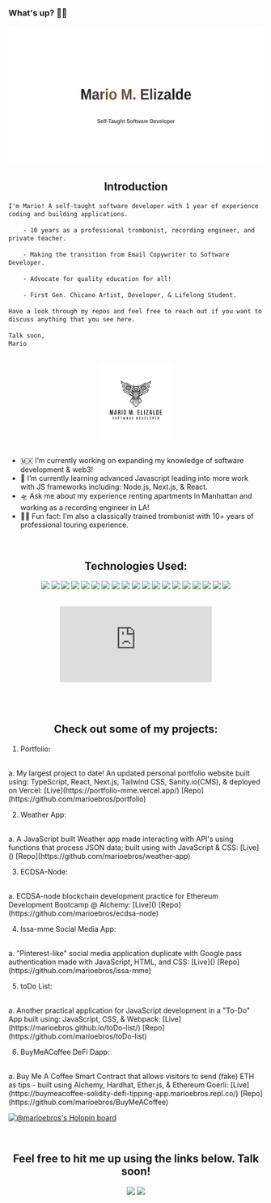 ### What's up? 🙏🏽

<!------
**marioebros/marioebros** is a ✨ _special_ ✨ repository because its `README.md` (this file) appears on your GitHub profile. ------>

<img align="center" height="275px" width="100%" src="./assets/github_banner_mme.svg" alt="Mario M. Elizalde">

<br>
<h2 align="center">Introduction</h2>

    I'm Mario! A self-taught software developer with 1 year of experience coding and building applications. 
    
        - 10 years as a professional trombonist, recording engineer, and private teacher.
    
        - Making the transition from Email Copywriter to Software Developer. 
        
        - Advocate for quality education for all!
        
        - First Gen. Chicano Artist, Developer, & Lifelong Student.
    
    Have a look through my repos and feel free to reach out if you want to discuss anything that you see here.

    Talk soon,
    Mario

<br>
<div align="center">
  <img height="150px" width="150px" src="./assets/logo.png"> 
</div>
<br>

- 🇲🇽 I’m currently working on expanding my knowledge of software development & web3!
- 💈 I’m currently learning advanced Javascript leading into more work with JS frameworks including: Node.js, Next.js, & React.
- 🛸 Ask me about my experience renting apartments in Manhattan and working as a recording engineer in LA!
- 🙏🏽 Fun fact: I'm also a classically trained trombonist with 10+ years of professional touring experience.

<br>
<h2 align="center">Technologies Used:</h2>

<div align="center">  
  <img src="https://img.shields.io/badge/javascript%20-%23323330.svg?&style=for-the-badge&logo=javascript&logoColor=%23F7DF1E">   
  <img src="https://img.shields.io/badge/typescript-%23007ACC.svg?style=for-the-badge&logo=typescript&logoColor=white">
  <img src="https://img.shields.io/badge/Solidity-%23363636.svg?style=for-the-badge&logo=solidity&logoColor=white">
  <img src="https://img.shields.io/badge/html5%20-%23E34F26.svg?&style=for-the-badge&logo=html5&logoColor=white">   <img src="https://img.shields.io/badge/css3%20-%231572B6.svg?&style=for-the-badge&logo=css3&logoColor=white"> 
  <img src="https://img.shields.io/badge/python%20-%2314354C.svg?&style=for-the-badge&logo=python&logoColor=white">   
  <img src="https://img.shields.io/badge/git%20-%23F05033.svg?&style=for-the-badge&logo=git&logoColor=white"/> 
  <img src="https://img.shields.io/badge/github-%23121011.svg?style=for-the-badge&logo=github&logoColor=white"> 
  <img src="https://img.shields.io/badge/figma-%23F24E1E.svg?style=for-the-badge&logo=figma&logoColor=white">
  <img src="https://img.shields.io/badge/Freecodecamp-%23123.svg?&style=for-the-badge&logo=freecodecamp&logoColor=green">
  <img src="https://img.shields.io/badge/NPM-%23000000.svg?style=for-the-badge&logo=npm&logoColor=white">
  <img src="https://img.shields.io/badge/jquery-%230769AD.svg?style=for-the-badge&logo=jquery&logoColor=white">
  <img src="https://img.shields.io/badge/Next-black?style=for-the-badge&logo=next.js&logoColor=white">
  <img src="https://img.shields.io/badge/node.js-6DA55F?style=for-the-badge&logo=node.js&logoColor=white">
  <img src="https://img.shields.io/badge/react-%2320232a.svg?style=for-the-badge&logo=react&logoColor=%2361DAFB">
  <img src="https://img.shields.io/badge/netlify-%23000000.svg?style=for-the-badge&logo=netlify&logoColor=#00C7B7">
  <img src="https://img.shields.io/badge/vercel-%23000000.svg?style=for-the-badge&logo=vercel&logoColor=white">
  <img src="https://img.shields.io/badge/tailwindcss-%2338B2AC.svg?style=for-the-badge&logo=tailwind-css&logoColor=white">
  <img src="https://img.shields.io/badge/webpack-%238DD6F9.svg?style=for-the-badge&logo=webpack&logoColor=black">
</div>

<br>
<div align="center">
  <figure><embed src="https://wakatime.com/share/@09ded259-8d57-432d-acbe-fd998a4351d0/7aa585de-a512-4b79-bd0a-6fc7f05f3ece.svg"></embed></figure>
  <!------ https://github-readme-stats.vercel.app/api/top-langs/?username=pmbechard&theme=blue-green ------>
</div>
<br>

<br>
<h2 align="center">Check out some of my projects:</h2>

1. Portfolio:
<br>
    a. My largest project to date! An updated personal portfolio website built using: TypeScript, React, Next.js, Tailwind CSS, Sanity.io(CMS), & deployed on Vercel: [Live](https://portfolio-mme.vercel.app/) [Repo](https://github.com/marioebros/portfolio)

2. Weather App:
<br>
    a. A JavaScript built Weather app made interacting with API's using functions that process JSON data; built using with JavaScript & CSS: [Live]() [Repo](https://github.com/marioebros/weather-app)

3. ECDSA-Node:
<br>
    a. ECDSA-node blockchain development practice for Ethereum Development Bootcamp @ Alchemy: [Live]() [Repo](https://github.com/marioebros/ecdsa-node)

4. Issa-mme Social Media App:
<br>
    a. "Pinterest-like" social media application duplicate with Google pass authentication made with JavaScript, HTML, and CSS: [Live]() [Repo](https://github.com/marioebros/issa-mme)

5. toDo List:
<br>
    a. Another practical application for JavaScript development in a "To-Do" App built using: JavaScript, CSS, & Webpack: [Live](https://marioebros.github.io/toDo-list/) [Repo](https://github.com/marioebros/toDo-list)

6. BuyMeACoffee DeFi Dapp:
<br>
    a. Buy Me A Coffee Smart Contract that allows visitors to send (fake) ETH as tips - built using Alchemy, Hardhat, Ether.js, & Ethereum Goerli: [Live](https://buymeacoffee-solidity-defi-tipping-app.marioebros.repl.co/) [Repo](https://github.com/marioebros/BuyMeACoffee)

[![@marioebros's Holopin board](https://holopin.me/marioebros)](https://holopin.io/@marioebros)

<br>
<h2 align="center">Feel free to hit me up using the links below. Talk soon!</h2>
<p align="center">
  <a href="https://www.linkedin.com/in/mariomeliz/"><img src="https://img.shields.io/badge/linkedin-%230077B5.svg?&style=for-the-badge&logo=linkedin&logoColor=white"/></a>
  <a href="https://www.instagram.com/issa_mmeh/"><img src="https://img.shields.io/badge/instagram-%23E4405F.svg?&style=for-the-badge&logo=instagram&logoColor=white"/></a>
</p>
